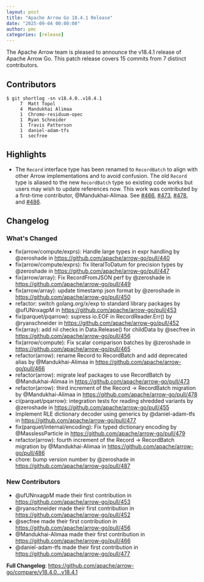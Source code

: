 ```yaml
---
layout: post
title: "Apache Arrow Go 18.4.1 Release"
date: "2025-09-04 00:00:00"
author: pmc
categories: [release]
---
```

<!--
{% comment %}
Licensed to the Apache Software Foundation (ASF) under one or more
contributor license agreements.  See the NOTICE file distributed with
this work for additional information regarding copyright ownership.
The ASF licenses this file to you under the Apache License, Version 2.0
(the "License"); you may not use this file except in compliance with
the License.  You may obtain a copy of the License at

http://www.apache.org/licenses/LICENSE-2.0

Unless required by applicable law or agreed to in writing, software
distributed under the License is distributed on an "AS IS" BASIS,
WITHOUT WARRANTIES OR CONDITIONS OF ANY KIND, either express or implied.
See the License for the specific language governing permissions and
limitations under the License.
{% endcomment %}
-->

The Apache Arrow team is pleased to announce the v18.4.1 release of Apache Arrow Go. 
This patch release covers 15 commits from 7 distinct contributors.

## Contributors
```console
$ git shortlog -sn v18.4.0..v18.4.1
     7	Matt Topol
     4	Mandukhai Alimaa
     1	Chromo-residuum-opec
     1	Ryan Schneider
     1	Travis Patterson
     1	daniel-adam-tfs
     1	secfree
```

## Highlights

- The `Record` interface type has been renamed to `RecordBatch` to align with
other Arrow implementations and to avoid confusion. The old `Record` type is
aliased to the new `RecordBatch` type so existing code works but users may wish
to update references now. This work was contributed by a first-time contributor,
@Mandukhai-Alimaa. See [#466](https://github.com/apache/arrow-go/pull/466),
[#473](https://github.com/apache/arrow-go/pull/473),
[#478](https://github.com/apache/arrow-go/pull/478), and
[#486](https://github.com/apache/arrow-go/pull/486).
 
## Changelog

### What's Changed
* fix(arrow/compute/exprs): Handle large types in expr handling by @zeroshade in https://github.com/apache/arrow-go/pull/440
* fix(arrow/compute/exprs): fix literalToDatum for precision types by @zeroshade in https://github.com/apache/arrow-go/pull/447
* fix(arrow/array): Fix RecordFromJSON perf by @zeroshade in https://github.com/apache/arrow-go/pull/449
* fix(arrow/array): update timestamp json format by @zeroshade in https://github.com/apache/arrow-go/pull/450
* refactor: switch golang.org/x/exp to standard library packages by @ufUNnxagpM in https://github.com/apache/arrow-go/pull/453
* fix(parquet/pqarrow): supress io.EOF in RecordReader.Err() by @ryanschneider in https://github.com/apache/arrow-go/pull/452
* fix(array): add nil checks in Data.Release() for childData by @secfree in https://github.com/apache/arrow-go/pull/456
* fix(arrow/compute): Fix scalar comparison batches by @zeroshade in https://github.com/apache/arrow-go/pull/465
* refactor(arrow): rename Record to RecordBatch and add deprecated alias by @Mandukhai-Alimaa in https://github.com/apache/arrow-go/pull/466
* refactor(arrow): migrate leaf packages to use RecordBatch by @Mandukhai-Alimaa in https://github.com/apache/arrow-go/pull/473
* refactor(arrow): third increment of the Record -> RecordBatch migration by @Mandukhai-Alimaa in https://github.com/apache/arrow-go/pull/478
* ci(parquet/pqarrow): integration tests for reading shredded variants by @zeroshade in https://github.com/apache/arrow-go/pull/455
* Implement RLE dictionary decoder using generics by @daniel-adam-tfs in https://github.com/apache/arrow-go/pull/477
* fix(parquet/internal/encoding): Fix typed dictionary encoding by @MasslessParticle in https://github.com/apache/arrow-go/pull/479
* refactor(arrow): fourth increment of the Record -> RecordBatch migration by @Mandukhai-Alimaa in https://github.com/apache/arrow-go/pull/486
* chore: bump version number by @zeroshade in https://github.com/apache/arrow-go/pull/487

### New Contributors
* @ufUNnxagpM made their first contribution in https://github.com/apache/arrow-go/pull/453
* @ryanschneider made their first contribution in https://github.com/apache/arrow-go/pull/452
* @secfree made their first contribution in https://github.com/apache/arrow-go/pull/456
* @Mandukhai-Alimaa made their first contribution in https://github.com/apache/arrow-go/pull/466
* @daniel-adam-tfs made their first contribution in https://github.com/apache/arrow-go/pull/477

**Full Changelog**: https://github.com/apache/arrow-go/compare/v18.4.0...v18.4.1
